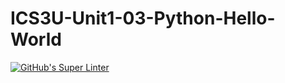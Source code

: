 # ICS3U-Unit1-03-Python-Hello-World

[![GitHub's Super Linter](https://github.com/Joshua-Yeung-2/ICS3U-Unit1-03-Python-Hello-World/workflows/GitHub's%20Super%20Linter/badge.svg)](https://github.com/Joshua-Yeung-2/ICS3U-Unit1-03-Python-Hello-World/actions)
